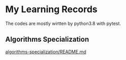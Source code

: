 # My Learning Records
The codes are mostly wirtten by python3.8 with pytest.

## Algorithms Specialization
[algorithms-specialization/README.md](algorithms-specialization/README.md)
